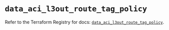 # `data_aci_l3out_route_tag_policy`

Refer to the Terraform Registry for docs: [`data_aci_l3out_route_tag_policy`](https://registry.terraform.io/providers/ciscodevnet/aci/2.17.0/docs/data-sources/l3out_route_tag_policy).
